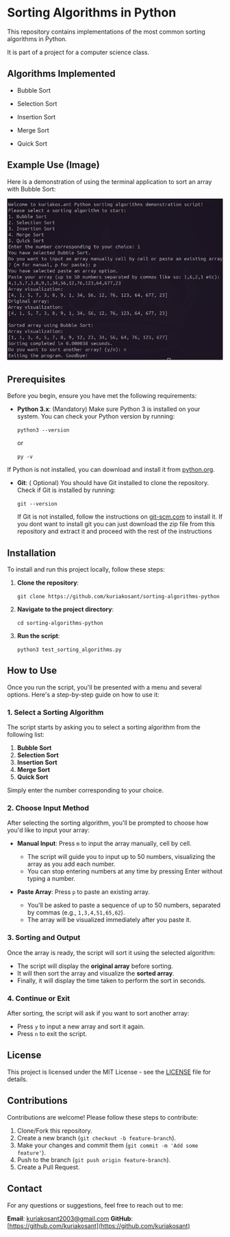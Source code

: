 # Sorting Algorithms in Python

  
This repository contains implementations of the most common sorting algorithms in Python.

It is part of a project for a computer science class.

  
## Algorithms Implemented

  
- Bubble Sort

- Selection Sort

- Insertion Sort

- Merge Sort

- Quick Sort

## Example Use (Image)

Here is a demonstration of using the terminal application to sort an array with Bubble Sort:

![Example Use](assets/example_use.png)

## Prerequisites

Before you begin, ensure you have met the following requirements:


- **Python 3.x**: (Mandatory) Make sure Python 3 is installed on your system. You can check your Python version by running:

  `python3 --version` 
  
  or 
  
  `py -v`

If Python is not installed, you can download and install it from [python.org](https://www.python.org/).

-   **Git**: ( Optional) You should have Git installed to clone the repository. Check if Git is installed by running:
  
    
    `git --version` 
    
    If Git is not installed, follow the instructions on [git-scm.com](https://git-scm.com/) to install it.
    If you dont want to install git you can just download the zip file from this repository and extract it and proceed with the rest of the    instructions

## Installation

To install and run this project locally, follow these steps:

1.  **Clone the repository**:
    
    `git clone https://github.com/kuriakosant/sorting-algorithms-python` 
    
2.  **Navigate to the project directory**:
    
    `cd sorting-algorithms-python` 
    
3.  **Run the script**:
    
    `python3 test_sorting_algorithms.py` 
    

## How to Use

Once you run the script, you'll be presented with a menu and several options. Here's a step-by-step guide on how to use it:

### 1. Select a Sorting Algorithm

The script starts by asking you to select a sorting algorithm from the following list:

1.  **Bubble Sort**
2.  **Selection Sort**
3.  **Insertion Sort**
4.  **Merge Sort**
5.  **Quick Sort**

Simply enter the number corresponding to your choice.

### 2. Choose Input Method

After selecting the sorting algorithm, you'll be prompted to choose how you'd like to input your array:

-   **Manual Input**: Press `m` to input the array manually, cell by cell.
    
    -   The script will guide you to input up to 50 numbers, visualizing the array as you add each number.
    -   You can stop entering numbers at any time by pressing Enter without typing a number.
-   **Paste Array**: Press `p` to paste an existing array.
    
    -   You'll be asked to paste a sequence of up to 50 numbers, separated by commas (e.g., `1,3,4,51,65,62`).
    -   The array will be visualized immediately after you paste it.

### 3. Sorting and Output

Once the array is ready, the script will sort it using the selected algorithm:

-   The script will display the **original array** before sorting.
-   It will then sort the array and visualize the **sorted array**.
-   Finally, it will display the time taken to perform the sort in seconds.

### 4. Continue or Exit

After sorting, the script will ask if you want to sort another array:

-   Press `y` to input a new array and sort it again.
-   Press `n` to exit the script.


## License

This project is licensed under the MIT License - see the [LICENSE](LICENSE.md) file for details.

## Contributions

Contributions are welcome! Please follow these steps to contribute:

1.  Clone/Fork this repository.
2.  Create a new branch (`git checkout -b feature-branch`).
3.  Make your changes and commit them (`git commit -m 'Add some feature'`).
4.  Push to the branch (`git push origin feature-branch`).
5.  Create a Pull Request.

## Contact

For any questions or suggestions, feel free to reach out to me:

**Email**: kuriakosant2003@gmail.com
**GitHub**: [https://github.com/kuriakosant](https://github.com/kuriakosant)